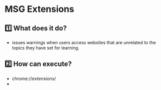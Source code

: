 # MSG Extensions 
## 1️⃣ What does it do?
- issues warnings when users access websites that are unrelated to the topics they have set for learning.

## 2️⃣ How can execute? 
- chrome://extensions/
- 
